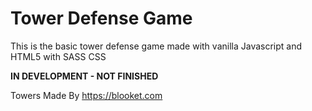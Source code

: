 # Tower Defense Game
This is the basic tower defense game made with vanilla Javascript and HTML5 with SASS CSS

**IN DEVELOPMENT - NOT FINISHED**

Towers Made By https://blooket.com
